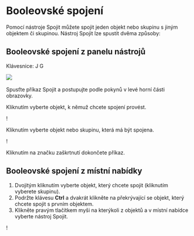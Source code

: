 # Booleovské spojení

Pomocí nástroje Spojit můžete spojit jeden objekt nebo skupinu s jiným objektem či skupinou. Nástroj Spojit lze spustit dvěma způsoby:

## Booleovské spojení z panelu nástrojů

Klávesnice: J G

![](../.gitbook/assets/boolean\_join.png)

Spusťte příkaz Spojit a postupujte podle pokynů v levé horní části obrazovky.

Kliknutím vyberte objekt, k němuž chcete spojení provést.

\![](<../.gitbook/assets/cut_mode01 (1).png>)

Kliknutím vyberte objekt nebo skupinu, která má být spojena.

\![](<../.gitbook/assets/cut_mode02 (1).png>)

Kliknutím na značku zaškrtnutí dokončete příkaz.

## Booleovské spojení z místní nabídky

1. Dvojitým kliknutím vyberte objekt, který chcete spojit (kliknutím vyberete skupinu).
2. Podržte klávesu **Ctrl** a dvakrát klikněte na překrývající se objekt, který chcete spojit s prvním objektem.
3. Klikněte pravým tlačítkem myši na kterýkoli z objektů a v místní nabídce vyberte nástroj Spojit.

\![](<../.gitbook/assets/join tool.png>)
